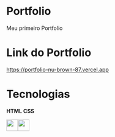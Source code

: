 # Portfolio
Meu primeiro Portfolio

# Link do Portfolio
https://portfolio-nu-brown-87.vercel.app

# Tecnologias 
<p><b>HTML CSS</b></p>
<p><img src="https://cdn.jsdelivr.net/gh/devicons/devicon@latest/icons/html5/html5-original.svg" width="30" height="30"/><img src="https://cdn.jsdelivr.net/gh/devicons/devicon@latest/icons/css3/css3-original.svg" width="30" height="30"/></p>
